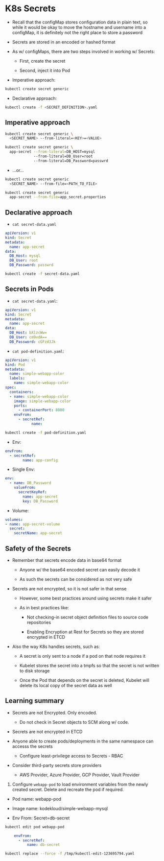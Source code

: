 # K8s Secrets

* Recall that the configMap stores configuration data in plain text, so while it would be okay to move the hostname and username into a configMap, it is definitely not the right place to store a password

* Secrets are stored in an encoded or hashed format

* As w/ configMaps, there are two steps involved in working w/ Secrets:

  * First, create the secret

  * Second, inject it into Pod

* Imperative approach:

```zsh
kubectl create secret generic
```

* Declarative approach:

```zsh
kubectl create -f <SECRET_DEFINITION>.yaml
```

## Imperative approach

```zsh
kubectl create secret generic \
  <SECRET_NAME> --from-literal=<KEY>=<VALUE>
```

```zsh
kubectl create secret generic \
  app-secret --from-literal=DB_HOST=mysql
             --from-literal=DB_User=root
             --from-literal=DB_Password=passwrd
```

* ...or...

```zsh
kubectl create secret generic
  <SECRET_NAME> --from-file=<PATH_TO_FILE>
```

```zsh
kubectl create secret generic
  app-secret --from-file=app_secret.properties
```

## Declarative approach

* `cat secret-data.yaml`

```yaml
apiVersion: v1
kind: Secret
metadata:
  name: app-secret
data:
  DB_Host: mysql
  DB_User: root
  DB_Password: passwrd
```

```zsh
kubectl create -f secret-data.yaml
```

## Secrets in Pods

* `cat secret-data.yaml`:

```yaml
apiVersion: v1
kind: Secret
metadata:
  name: app-secret
data:
  DB_Host: bXlzcWw=
  DB_User: cm9vdA==
  DB_Password: cGFzd3Jk
```

* `cat pod-definition.yaml`:

```yaml
apiVersion: v1
kind: Pod
metadata:
  name: simple-webapp-color
  labels:
    name: simple-webapp-color
spec:
  containers:
  - name: simple-webapp-color
    image: simple-webapp-color
    ports:
      - containerPort: 8080
    envFrom:
      - secretRef:
            name:
```

```zsh
kubectl create -f pod-definition.yaml
```

* Env:

```yaml
envFrom:
  - secretRef:
        name: app-config
```

* Single Env:

```yaml
env:
  - name: DB_Password
    valueFrom:
      secretKeyRef:
        name: app-secret
        key: DB_Password
```

* Volume:

```yaml
volumes:
- name: app-secret-volume
  secret:
    secretName: app-secret
```

## Safety of the Secrets

* Remember that secrets encode data in base64 format

  * Anyone w/ the base64 encoded secret can easily decode it

  * As such the secrets can be considered as not very safe

* Secrets are not encrypted, so it is not safer in that sense

  * However, some best practices around using secrets make it safer

  * As in best practices like:

    * Not checking-in secret object definition files to source code repositories

    * Enabling Encryption at Rest for Secrets so they are stored encrypted in ETCD

* Also the way K8s handles secrets, such as:

  * A secret is only sent to a node if a pod on that node requires it

  * Kubelet stores the secret into a tmpfs so that the secret is not written to disk storage

  * Once the Pod that depends on the secret is deleted, Kubelet will delete its local copy of the secret data as well

## Learning summary

* Secrets are not Encrypted. Only encoded.

  * Do not check in Secret objects to SCM along w/ code.

* Secrets are not encrypted in ETCD

* Anyone able to create pods/deployments in the same namespace can accesss the secrets

  * Configure least-privilege access to Secrets - RBAC

* Consider third-party secrets store providers

  * AWS Provider, Azure Provider, GCP Provider, Vault Provider

1. Configure `webapp-pod` to load environment variables from the newly created secret. Delete and recreate the pod if required.

  * Pod name: webapp-pod

  * Image name: kodekloud/simple-webapp-mysql

  * Env From: Secret=db-secret

```zsh
kubectl edit pod webapp-pod
```

```yaml
    envFrom:
      - secretRef:
          name: db-secret
```

```zsh
kubectl replace --force -f /tmp/kubectl-edit-123695794.yaml
```
